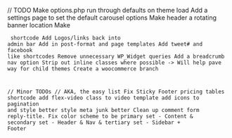 // TODO
Make options.php run through defaults on theme load
Add a settings page to set the default carousel options
Make header a rotating banner location
Make <pre><code> shortcode
Add Logos/links back into admin bar
Add in post-format and page templates
Add tweet# and facebook like shortcodes
Remove unnecessary WP_Widget queries
Add a breadcrumb nav option
Strip out inline classes where possible -> Will help pave way for child themes
Create a woocommerce branch

// Minor TODOs
// AKA, the easy list
Fix Sticky Footer
pricing tables shortcode
add flex-video class to video template
add icons to pagination and style better
style meta junk better
Clean up comment form reply-title.
Fix color scheme to be primary set - Content & secondary set - Header & Nav & tertiary set - Sidebar + Footer

